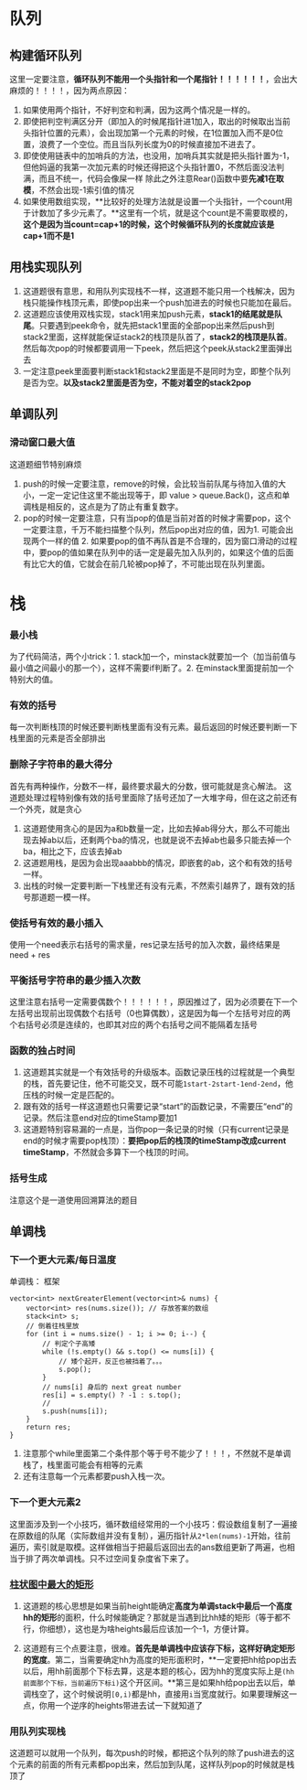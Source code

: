 # 队列

## 构建循环队列
这里一定要注意，**循环队列不能用一个头指针和一个尾指针！！！！！！**，会出大麻烦的！！！！，因为两点原因：
1. 如果使用两个指针，不好判空和判满，因为这两个情况是一样的。
2. 即使把判空判满区分开（即加入的时候尾指针进1加入，取出的时候取出当前头指针位置的元素），会出现加第一个元素的时候，在1位置加入而不是0位置，浪费了一个空位。而且当队列长度为0的时候直接加不进去了。
3. 即使使用链表中的加哨兵的方法，也没用，加哨兵其实就是把头指针置为-1，但他妈逼的我第一次加元素的时候还得把这个头指针置0，不然后面没法判满，而且不统一，代码会像屎一样
除此之外注意Rear()函数中要**先减1在取模**，不然会出现-1索引值的情况
4. 如果使用数组实现，**比较好的处理方法就是设置一个头指针，一个count用于计数加了多少元素了。**这里有一个坑，就是这个count是不需要取模的，**这个是因为当count=cap+1的时候，这个时候循环队列的长度就应该是cap+1而不是1**


## 用栈实现队列
1. 这道题很有意思，和用队列实现栈不一样，这道题不能只用一个栈解决，因为栈只能操作栈顶元素，即使pop出来一个push加进去的时候也只能加在最后。
2. 这道题应该使用双栈实现，stack1用来加push元素，**stack1的结尾就是队尾**。只要遇到peek命令，就先把stack1里面的全部pop出来然后push到stack2里面，这样就能保证stack2的栈顶是队首了，**stack2的栈顶是队首**。然后每次pop的时候都要调用一下peek，然后把这个peek从stack2里面弹出去
3. 一定注意peek里面要判断stack1和stack2里面是不是同时为空，即整个队列是否为空。**以及stack2里面是否为空，不能对着空的stack2pop**



## 单调队列
### 滑动窗口最大值
这道题细节特别麻烦
1. push的时候一定要注意，remove的时候，会比较当前队尾与待加入值的大小，一定一定记住这里不能出现等于，即 value > queue.Back()，这点和单调栈是相反的，这点是为了防止有重复数字。
2. pop的时候一定要注意，只有当pop的值是当前对首的时候才需要pop，这个一定要注意，千万不能扫描整个队列，然后pop出对应的值，因为1. 可能会出现两个一样的值 2. 如果要pop的值不再队首是不合理的，因为窗口滑动的过程中，要pop的值如果在队列中的话一定是最先加入队列的，如果这个值的后面有比它大的值，它就会在前几轮被pop掉了，不可能出现在队列里面。



# 栈
### 最小栈
为了代码简洁，两个小trick：1. stack加一个，minstack就要加一个（加当前值与最小值之间最小的那一个），这样不需要if判断了。2. 在minstack里面提前加一个特别大的值。

### 有效的括号
每一次判断栈顶的时候还要判断栈里面有没有元素。最后返回的时候还要判断一下栈里面的元素是否全部排出

### 删除子字符串的最大得分
首先有两种操作，分数不一样，最终要求最大的分数，很可能就是贪心解法。
这道题处理过程特别像有效的括号里面除了括号还加了一大堆字母，但在这之前还有一个外壳，就是贪心
1. 这道题使用贪心的是因为a和b数量一定，比如去掉ab得分大，那么不可能出现去掉ab以后，还剩两个ba的情况，也就是说不去掉ab也最多只能去掉一个ba，相比之下，应该去掉ab
2. 这道题用栈，是因为会出现aaabbb的情况，即嵌套的ab，这个和有效的括号一样。
3. 出栈的时候一定要判断一下栈里还有没有元素，不然索引越界了，跟有效的括号那道题一模一样。 

### 使括号有效的最小插入
使用一个need表示右括号的需求量，res记录左括号的加入次数，最终结果是need + res

### 平衡括号字符串的最少插入次数
这里注意右括号一定需要偶数个！！！！！！，原因推过了，因为必须要在下一个左括号出现前出现偶数个右括号（0也算偶数），这是因为每一个左括号对应的两个右括号必须是连续的，也即其对应的两个右括号之间不能隔着左括号

### 函数的独占时间
1. 这道题其实就是一个有效括号的升级版本。函数记录压栈的过程就是一个典型的栈，首先要记住，他不可能交叉，既不可能`1start-2start-1end-2end`，他压栈的时候一定是匹配的。
2. 跟有效的括号一样这道题也只需要记录“start”的函数记录，不需要压“end”的记录。然后注意end对应的timeStamp要加1
3. 这道题特别容易漏的一点是，当你pop一条记录的时候（只有current记录是end的时候才需要pop栈顶）：**要把pop后的栈顶的timeStamp改成current timeStamp**，不然就会多算下一个栈顶的时间。


### 括号生成
注意这个是一道使用回溯算法的题目

## 单调栈
### 下一个更大元素/每日温度
单调栈：
框架

```
vector<int> nextGreaterElement(vector<int>& nums) {
    vector<int> res(nums.size()); // 存放答案的数组
    stack<int> s;
    // 倒着往栈里放
    for (int i = nums.size() - 1; i >= 0; i--) {
        // 判定个子高矮
        while (!s.empty() && s.top() <= nums[i]) {
            // 矮个起开，反正也被挡着了。。。
            s.pop();
        }
        // nums[i] 身后的 next great number
        res[i] = s.empty() ? -1 : s.top();
        // 
        s.push(nums[i]);
    }
    return res;
}
```
1. 注意那个while里面第二个条件那个等于号不能少了！！！，不然就不是单调栈了，栈里面可能会有相等的元素
2. 还有注意每一个元素都要push入栈一次。

### 下一个更大元素2
这里面涉及到一个小技巧，循环数组经常用的一个小技巧：假设数组复制了一遍接在原数组的队尾（实际数组并没有复制），遍历指针从`2*len(nums)-1`开始，往前遍历，索引就是取模。这样做相当于把最后返回出去的ans数组更新了两遍，也相当于排了两次单调栈。只不过空间复杂度省下来了。

### [柱状图中最大的矩形](https://leetcode-cn.com/problems/largest-rectangle-in-histogram/)

1. 这道题的核心思想是如果当前height能确定**高度为单调stack中最后一个高度hh的矩形**的面积，什么时候能确定？那就是当遇到比hh矮的矩形（等于都不行，你细想），这也是为啥heights最后应该加一个-1，方便计算。

2. 这道题有三个点要注意，很难。**首先是单调栈中应该存下标，这样好确定矩形的宽度**。第二，当需要确定hh为高度的矩形面积时，**一定要把hh给pop出去以后，用hh前面那个下标去算，这是本题的核心，因为hh的宽度实际上是`(hh前面那个下标，当前遍历下标i)`这个开区间。**第三是如果hh给pop出去以后，单调栈空了，这个时候说明`[0,i)`都是hh，直接用`i`当宽度就行。如果要理解这一点，你用一个逆序的heights带进去试一下就知道了

   
   
   


### 用队列实现栈
这道题可以就用一个队列，每次push的时候，都把这个队列的除了push进去的这个元素的前面的所有元素都pop出来，然后加到队尾，这样队列pop的时候就是栈顶了





